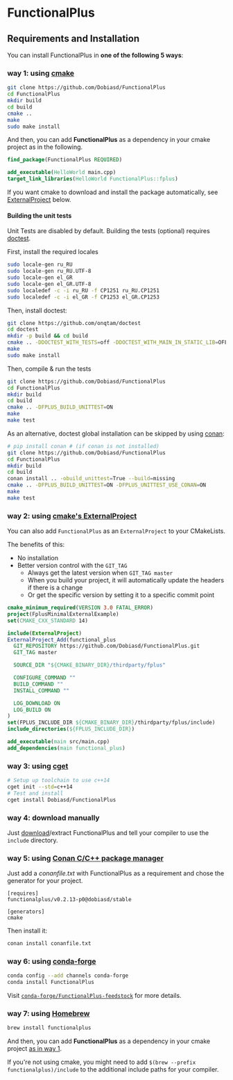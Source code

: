 FunctionalPlus
==============

Requirements and Installation
-----------------------------

You can install FunctionalPlus in **one of the following 5 ways**:


### way 1: using [cmake](https://cmake.org/)

```bash
git clone https://github.com/Dobiasd/FunctionalPlus
cd FunctionalPlus
mkdir build
cd build
cmake ..
make
sudo make install
```

<a id="cmake-dependency"></a>
And then, you can add **FunctionalPlus** as a dependency in your cmake project as in the following.

```cmake
find_package(FunctionalPlus REQUIRED)

add_executable(HelloWorld main.cpp)
target_link_libraries(HelloWorld FunctionalPlus::fplus)
```

If you want cmake to download and install the package automatically,
see [ExternalProject](#way-2-using-cmakes-externalproject) below.

#### Building the unit tests

Unit Tests are disabled by default. Building the tests (optional) requires [doctest](https://github.com/onqtam/doctest).

First, install the required locales
````bash
sudo locale-gen ru_RU
sudo locale-gen ru_RU.UTF-8
sudo locale-gen el_GR
sudo locale-gen el_GR.UTF-8
sudo localedef -c -i ru_RU -f CP1251 ru_RU.CP1251
sudo localedef -c -i el_GR -f CP1253 el_GR.CP1253
````

Then, install doctest:
```bash
git clone https://github.com/onqtam/doctest
cd doctest
mkdir -p build && cd build
cmake .. -DDOCTEST_WITH_TESTS=off -DDOCTEST_WITH_MAIN_IN_STATIC_LIB=OFF
make
sudo make install
```

Then, compile & run the tests
````bash
git clone https://github.com/Dobiasd/FunctionalPlus
cd FunctionalPlus
mkdir build
cd build
cmake .. -DFPLUS_BUILD_UNITTEST=ON
make
make test
````

As an alternative, doctest global installation can be skipped by using [conan](https://conan.io):

````bash
# pip install conan # (if conan is not installed)
git clone https://github.com/Dobiasd/FunctionalPlus
cd FunctionalPlus
mkdir build
cd build
conan install .. -obuild_unittest=True --build=missing
cmake .. -DFPLUS_BUILD_UNITTEST=ON -DFPLUS_UNITTEST_USE_CONAN=ON
make
make test
````


### way 2: using [cmake's ExternalProject](https://cmake.org/cmake/help/v3.0/module/ExternalProject.html)

You can also add `FunctionalPlus` as an `ExternalProject` to your CMakeLists.

The benefits of this:

- No installation
- Better version control with the `GIT_TAG`
  - Always get the latest version when `GIT_TAG master`
  - When you build your project, it will automatically update the headers if there is a change
  - Or get the specific version by setting it to a specific commit point


```cmake
cmake_minimum_required(VERSION 3.0 FATAL_ERROR)
project(FplusMinimalExternalExample)
set(CMAKE_CXX_STANDARD 14)

include(ExternalProject)
ExternalProject_Add(functional_plus
  GIT_REPOSITORY https://github.com/Dobiasd/FunctionalPlus.git
  GIT_TAG master

  SOURCE_DIR "${CMAKE_BINARY_DIR}/thirdparty/fplus"

  CONFIGURE_COMMAND ""
  BUILD_COMMAND ""
  INSTALL_COMMAND ""

  LOG_DOWNLOAD ON
  LOG_BUILD ON
)
set(FPLUS_INCLUDE_DIR ${CMAKE_BINARY_DIR}/thirdparty/fplus/include)
include_directories(${FPLUS_INCLUDE_DIR})

add_executable(main src/main.cpp)
add_dependencies(main functional_plus)
```


### way 3: using [cget](https://github.com/pfultz2/cget/)

```bash
# Setup up toolchain to use c++14
cget init --std=c++14
# Test and install
cget install Dobiasd/FunctionalPlus
```


### way 4: download manually

Just [download](https://github.com/Dobiasd/FunctionalPlus/archive/master.zip)/extract FunctionalPlus and tell your compiler to use the `include` directory.


### way 5: using [Conan C/C++ package manager](https://conan.io)

Just add a *conanfile.txt* with FunctionalPlus as a requirement and chose the generator for your project.

```
[requires]
functionalplus/v0.2.13-p0@dobiasd/stable

[generators]
cmake
```

Then install it:

```bash
conan install conanfile.txt
```


### way 6: using [conda-forge](https://conda-forge.org/)

```bash
conda config --add channels conda-forge
conda install FunctionalPlus
```

Visit [`conda-forge/FunctionalPlus-feedstock`](https://github.com/conda-forge/FunctionalPlus-feedstock) for more details.


### way 7: using [Homebrew](https://brew.sh/)

```bash
brew install functionalplus
```

And then, you can add **FunctionalPlus** as a dependency in your cmake project [as in way 1](#cmake-dependency).

If you're not using cmake, you might need to add `$(brew --prefix functionalplus)/include` to the additional include paths for your compiler.
